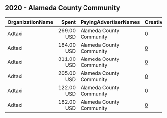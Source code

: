 ## 2020 - Alameda County Community 
|OrganizationName|Spent|PayingAdvertiserNames|CreativeUrls|Impressions|Genders|AgeBrackets|CountryCodes|BillingAddresses|CandidateBallotInformation|
|:---|---:|:---|:---|---:|:---|:---|:---|:---|:---|
|Adtaxi|269.00 USD|Alameda County Community|[0](https://www.snap.com/political-ads/asset/2833f2884b171928573418591a86ae13541b04712537bc04e09c63d7746ba017?mediaType=mp4)|124,760||18-24|united states|"101 West Colfax,Denver,80204,US"|Alameda County Community Food Bank|
|Adtaxi|184.00 USD|Alameda County Community|[0](https://www.snap.com/political-ads/asset/cebb603502752254a49fa89c193935692677b14d699bf43677193c365916acd0?mediaType=mp4)|84,177||18-24|united states|"101 West Colfax,Denver,80204,US"|Alameda County Community Food Bank|
|Adtaxi|311.00 USD|Alameda County Community|[0](https://www.snap.com/political-ads/asset/8f8c18d1473c84032178564a73b8388a764d2652327e6e76e17a1ab0a2b3a660?mediaType=mp4)|144,970||18-24|united states|"101 West Colfax,Denver,80204,US"|Alameda County Community Food Bank|
|Adtaxi|205.00 USD|Alameda County Community|[0](https://www.snap.com/political-ads/asset/d4831b077d0362b921549a4734cfa8f4aabc37291b0ceed673cd84cccb2f63a1?mediaType=mp4)|54,868||25+|united states|"101 West Colfax,Denver,80204,US"|Alameda County Community Food Bank|
|Adtaxi|122.00 USD|Alameda County Community|[0](https://www.snap.com/political-ads/asset/59a5cb9df7ad468433ca2776dbfca5bdae89414da92b55a51fac208c754d1920?mediaType=mp4)|31,623||25+|united states|"101 West Colfax,Denver,80204,US"|Alameda County Community Food Bank|
|Adtaxi|182.00 USD|Alameda County Community|[0](https://www.snap.com/political-ads/asset/8f8c18d1473c84032178564a73b8388a764d2652327e6e76e17a1ab0a2b3a660?mediaType=mp4)|48,974||25+|united states|"101 West Colfax,Denver,80204,US"|Alameda County Community Food Bank|
